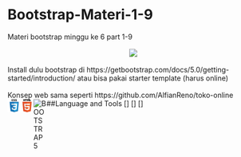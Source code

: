 # Bootstrap-Materi-1-9
Materi bootstrap minggu ke 6 part 1-9

<div align="center">
<img src="https://c.tenor.com/tMT1R_dfec4AAAAC/yes-chad.gif" align="center" style="width: 70%" />
</div>  
<br />
Install dulu bootstrap di https://getbootstrap.com/docs/5.0/getting-started/introduction/ atau bisa pakai starter template (harus online)
<br />
<br />
Konsep web sama seperti https://github.com/AlfianReno/toko-online
<br />
##Language and Tools
[<img align="left" alt="CSS3" width="26px" src="https://raw.githubusercontent.com/github/explore/80688e429a7d4ef2fca1e82350fe8e3517d3494d/topics/css/css.png" />]
[<img align="left" alt="HTML5" width="26px" src="https://raw.githubusercontent.com/github/explore/80688e429a7d4ef2fca1e82350fe8e3517d3494d/topics/html/html.png" />]
[<img align="left" alt="BOOTSTRAP5" width="26px" src="https://cdn.jsdelivr.net/npm/simple-icons@v3/icons/bootstrap.svg" />]
